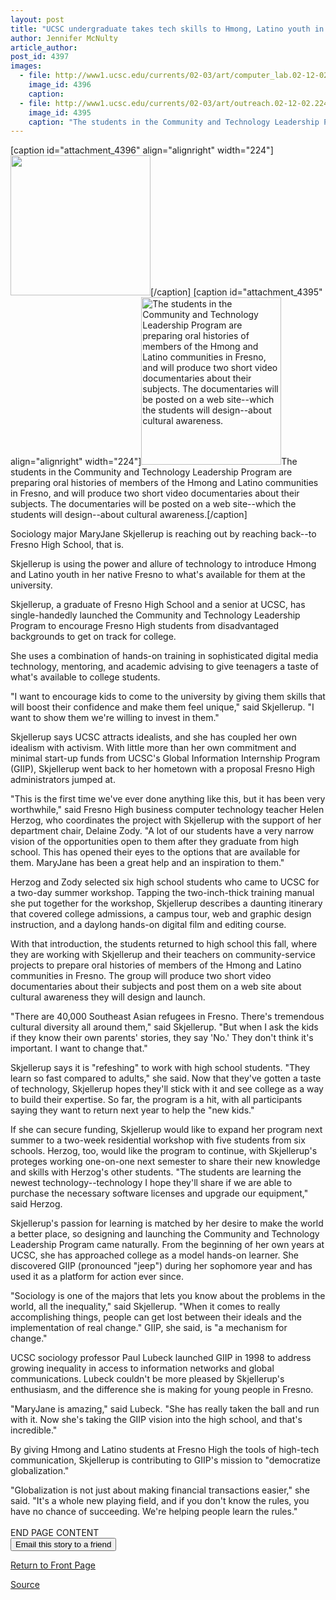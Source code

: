 ```yaml
---
layout: post
title: "UCSC undergraduate takes tech skills to Hmong, Latino youth in Fresno"
author: Jennifer McNulty
article_author: 
post_id: 4397
images:
  - file: http://www1.ucsc.edu/currents/02-03/art/computer_lab.02-12-02.224.jpg
    image_id: 4396
    caption: 
  - file: http://www1.ucsc.edu/currents/02-03/art/outreach.02-12-02.224.jpg
    image_id: 4395
    caption: "The students in the Community and Technology Leadership Program are preparing oral histories of members of the Hmong and Latino communities in Fresno, and will produce two short video documentaries about their subjects. The documentaries will be posted on a web site--which the students will design--about cultural awareness."
---
```


[caption id="attachment_4396" align="alignright" width="224"]<a href="http://dev-ucsc-news.pantheonsite.io/wp-content/uploads/2002/12/computer_lab.02-12-02.224.jpg"><img class="size-full wp-image-4396" src="http://dev-ucsc-news.pantheonsite.io/wp-content/uploads/2002/12/computer_lab.02-12-02.224.jpg" alt="" width="224" height="224" /></a>[/caption]
[caption id="attachment_4395" align="alignright" width="224"]<a href="http://dev-ucsc-news.pantheonsite.io/wp-content/uploads/2002/12/outreach.02-12-02.224.jpg"><img class="size-full wp-image-4395" src="http://dev-ucsc-news.pantheonsite.io/wp-content/uploads/2002/12/outreach.02-12-02.224.jpg" alt="The students in the Community and Technology Leadership Program are preparing oral histories of members of the Hmong and Latino communities in Fresno, and will produce two short video documentaries about their subjects. The documentaries will be posted on a web site--which the students will design--about cultural awareness." width="224" height="268" /></a>The students in the Community and Technology Leadership Program are preparing oral histories of members of the Hmong and Latino communities in Fresno, and will produce two short video documentaries about their subjects. The documentaries will be posted on a web site--which the students will design--about cultural awareness.[/caption]
<p>
  Sociology major MaryJane Skjellerup is reaching out by reaching back--to Fresno High School, that is.
</p>
<p>
  Skjellerup is using the power and allure of technology to introduce Hmong and Latino youth in her native Fresno to what's available for them at the university.
</p>
<p>
  Skjellerup, a graduate of Fresno High School and a senior at UCSC, has single-handedly launched the Community and Technology Leadership Program to encourage Fresno High students from disadvantaged backgrounds to get on track for college.
</p>
<p>
  She uses a combination of hands-on training in sophisticated digital media technology, mentoring, and academic advising to give teenagers a taste of what's available to college students.
</p>
<p>
  "I want to encourage kids to come to the university by giving them skills that will boost their confidence and make them feel unique," said Skjellerup. "I want to show them we're willing to invest in them."
</p>
<p>
  Skjellerup says UCSC attracts idealists, and she has coupled her own idealism with activism. With little more than her own commitment and minimal start-up funds from UCSC's Global Information Internship Program (GIIP), Skjellerup went back to her hometown with a proposal Fresno High administrators jumped at.
</p>
<p>
  "This is the first time we've ever done anything like this, but it has been very worthwhile," said Fresno High business computer technology teacher Helen Herzog, who coordinates the project with Skjellerup with the support of her department chair, Delaine Zody. "A lot of our students have a very narrow vision of the opportunities open to them after they graduate from high school. This has opened their eyes to the options that are available for them. MaryJane has been a great help and an inspiration to them."
</p>
<p>
  Herzog and Zody selected six high school students who came to UCSC for a two-day summer workshop. Tapping the two-inch-thick training manual she put together for the workshop, Skjellerup describes a daunting itinerary that covered college admissions, a campus tour, web and graphic design instruction, and a daylong hands-on digital film and editing course.
</p>
<p>
  With that introduction, the students returned to high school this fall, where they are working with Skjellerup and their teachers on community-service projects to prepare oral histories of members of the Hmong and Latino communities in Fresno. The group will produce two short video documentaries about their subjects and post them on a web site about cultural awareness they will design and launch.
</p>
<p>
  "There are 40,000 Southeast Asian refugees in Fresno. There's tremendous cultural diversity all around them," said Skjellerup. "But when I ask the kids if they know their own parents' stories, they say 'No.' They don't think it's important. I want to change that."
</p>
<p>
  Skjellerup says it is "refeshing" to work with high school students. "They learn so fast compared to adults," she said. Now that they've gotten a taste of technology, Skjellerup hopes they'll stick with it and see college as a way to build their expertise. So far, the program is a hit, with all participants saying they want to return next year to help the "new kids."
</p>
<p>
  If she can secure funding, Skjellerup would like to expand her program next summer to a two-week residential workshop with five students from six schools. Herzog, too, would like the program to continue, with Skjellerup's proteges working one-on-one next semester to share their new knowledge and skills with Herzog's other students. "The students are learning the newest technology--technology I hope they'll share if we are able to purchase the necessary software licenses and upgrade our equipment," said Herzog.
</p>
<p>
  Skjellerup's passion for learning is matched by her desire to make the world a better place, so designing and launching the Community and Technology Leadership Program came naturally. From the beginning of her own years at UCSC, she has approached college as a model hands-on learner. She discovered GIIP (pronounced "jeep") during her sophomore year and has used it as a platform for action ever since.
</p>
<p>
  "Sociology is one of the majors that lets you know about the problems in the world, all the inequality," said Skjellerup. "When it comes to really accomplishing things, people can get lost between their ideals and the implementation of real change." GIIP, she said, is "a mechanism for change."
</p>
<p>
  UCSC sociology professor Paul Lubeck launched GIIP in 1998 to address growing inequality in access to information networks and global communications. Lubeck couldn't be more pleased by Skjellerup's enthusiasm, and the difference she is making for young people in Fresno.
</p>
<p>
  "MaryJane is amazing," said Lubeck. "She has really taken the ball and run with it. Now she's taking the GIIP vision into the high school, and that's incredible."
</p>
<p>
  By giving Hmong and Latino students at Fresno High the tools of high-tech communication, Skjellerup is contributing to GIIP's mission to "democratize globalization."
</p>
<p>
  "Globalization is not just about making financial transactions easier," she said. "It's a whole new playing field, and if you don't know the rules, you have no chance of succeeding. We're helping people learn the rules."<br>
  <br>
  END PAGE CONTENT<br>
  <input name="t1" size="-1" type="hidden"> <input name="SUBMIT" type="submit" value="Email this story to a friend">
</p>
<p>
  <a href="http://currents.ucsc.edu/">Return to Front Page</a>
</p>
<p><a href="http://www1.ucsc.edu/currents/02-03/12-02/outreach.html" title="Permalink to outreach">Source</a></p>
